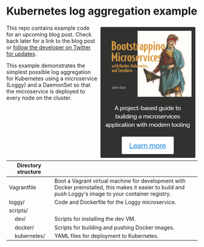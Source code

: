 # Kubernetes log aggregation example

<a target="_blank" href="http://bit.ly/2o0aDsP"><img align="right" src="images/support.png"></a>

This repo contains example code for an upcoming blog post. Check back later for a link to the blog post or [follow the developer on Twitter for updates](https://twitter.com/ashleydavis75).


This example demonstrates the simplest possible log aggregation for Kubernetes using a microservice (Loggy) and a DaemonSet so that the microservice is deployed to every node on the cluster.

| Directory structure |  |
| --- | --- |
| Vagrantfile | Boot a Vagrant virtual machine for development with Docker preinstalled, this makes it easier to build and push Loggy's image to your container registry. |
| loggy/ | Code and Dockerfile for the Loggy microservice. |
| scripts/ |
| &nbsp;&nbsp;&nbsp;&nbsp;dev/ | Scripts for installing the dev VM.
| &nbsp;&nbsp;&nbsp;&nbsp;docker/ | Scripts for building and pushing Docker images.
| &nbsp;&nbsp;&nbsp;&nbsp;kubernetes/ | YAML files for deployment to Kubernetes.
